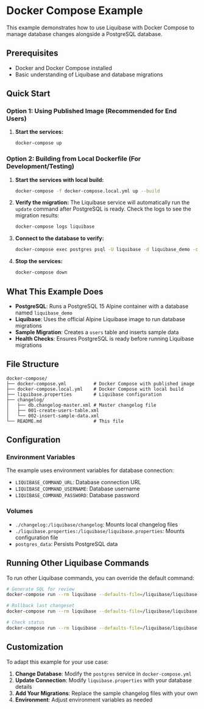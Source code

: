 # Docker Compose Example

This example demonstrates how to use Liquibase with Docker Compose to manage database changes alongside a PostgreSQL database.

## Prerequisites

- Docker and Docker Compose installed
- Basic understanding of Liquibase and database migrations

## Quick Start

### Option 1: Using Published Image (Recommended for End Users)

1. **Start the services:**
   ```bash
   docker-compose up
   ```

### Option 2: Building from Local Dockerfile (For Development/Testing)

1. **Start the services with local build:**
   ```bash
   docker-compose -f docker-compose.local.yml up --build
   ```

2. **Verify the migration:**
   The Liquibase service will automatically run the `update` command after PostgreSQL is ready. Check the logs to see the migration results:
   ```bash
   docker-compose logs liquibase
   ```

3. **Connect to the database to verify:**
   ```bash
   docker-compose exec postgres psql -U liquibase -d liquibase_demo -c "SELECT * FROM users;"
   ```

4. **Stop the services:**
   ```bash
   docker-compose down
   ```

## What This Example Does

- **PostgreSQL**: Runs a PostgreSQL 15 Alpine container with a database named `liquibase_demo`
- **Liquibase**: Uses the official Alpine Liquibase image to run database migrations
- **Sample Migration**: Creates a `users` table and inserts sample data
- **Health Checks**: Ensures PostgreSQL is ready before running Liquibase migrations

## File Structure

```
docker-compose/
├── docker-compose.yml          # Docker Compose with published image
├── docker-compose.local.yml    # Docker Compose with local build
├── liquibase.properties        # Liquibase configuration
├── changelog/
│   ├── db.changelog-master.xml # Master changelog file
│   ├── 001-create-users-table.xml
│   └── 002-insert-sample-data.xml
└── README.md                   # This file
```

## Configuration

### Environment Variables

The example uses environment variables for database connection:
- `LIQUIBASE_COMMAND_URL`: Database connection URL
- `LIQUIBASE_COMMAND_USERNAME`: Database username  
- `LIQUIBASE_COMMAND_PASSWORD`: Database password

### Volumes

- `./changelog:/liquibase/changelog`: Mounts local changelog files
- `./liquibase.properties:/liquibase/liquibase.properties`: Mounts configuration file
- `postgres_data`: Persists PostgreSQL data

## Running Other Liquibase Commands

To run other Liquibase commands, you can override the default command:

```bash
# Generate SQL for review
docker-compose run --rm liquibase --defaults-file=/liquibase/liquibase.properties update-sql

# Rollback last changeset
docker-compose run --rm liquibase --defaults-file=/liquibase/liquibase.properties rollback-count 1

# Check status
docker-compose run --rm liquibase --defaults-file=/liquibase/liquibase.properties status
```

## Customization

To adapt this example for your use case:

1. **Change Database**: Modify the `postgres` service in `docker-compose.yml`
2. **Update Connection**: Modify `liquibase.properties` with your database details
3. **Add Your Migrations**: Replace the sample changelog files with your own
4. **Environment**: Adjust environment variables as needed